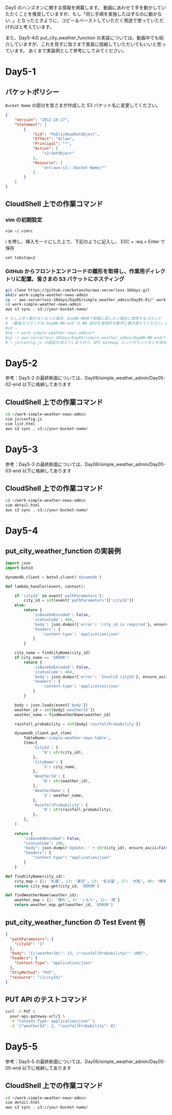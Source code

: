 Day5 のハンズオンに関する情報を掲載します。
動画にあわせて手を動かしていただくことを推奨していますが、もし「同じ手順を実施したはずなのに動かない..」となったときように、コピー＆ペーストしていただく用途で使っていただければと考えています。

また、Day5-4の put_city_weather_function の実装については、動画中でも紹介していますが、これを見ずに皆さまで実装に挑戦していただいてもいいと思っています。
あくまで実装例として参考にしてみてください。

# Day5-1 

## バケットポリシー
`Bucket-Name` の部分を皆さまが作成した S3 バケット名に変更してください。

```json
{
    "Version": "2012-10-17",
    "Statement": [
        {
            "Sid": "PublicReadGetObject",
            "Effect": "Allow",
            "Principal": "*",
            "Action": [
                "s3:GetObject"
            ],
            "Resource": [
                "arn:aws:s3:::Bucket-Name/*"
            ]
        }
    ]
}
```

## CloudShell 上での作業コマンド

### vim の初期設定
```bash
vim ~/.vimrc
```
i を押し、挿入モードにした上で、下記のように記入し、 ESC + :wq + Enter で保存
```
set tabstop=2
```

### GitHub からフロントエンドコードの雛形を取得し、作業用ディレクトリに配置、皆さまの S3 バケットにホスティング
```bash
git clone https://github.com/ketancho/aws-serverless-10days.git
mkdir work-simple-weather-news-admin
cp -r aws-serverless-10days/Day05/simple_weather_admin/Day05-01/* work-simple-weather-news-admin/
cd work-simple-weather-news-admin
aws s3 sync . s3://your-bucket-name/

# もし上手く動かなくなった場合、DayNN-NN終了断面に戻したい場合に使用するコマンド
# （最後のコマンドの DayNN-NN-end の NN 部分を具体的な数字に置き換えてください。例：Day5-2終了断面に戻したい場合は、Day05-02-end）
#cd ~
#rm -r work-simple-weather-news-admin/*
#cp -r aws-serverless-10days/Day05/simple_weather_admin/DayNN-NN-end/* work-simple-weather-news-admin/
# → js/config.js の設定が消えてしまうので、API Gateway エンドポイントなどを改めて皆さまのものに置き換えてください。
```

# Day5-2 
参考：Day5-2 の最終断面については、Day06/simple_weather_admin/Day05-02-end 以下に格納してあります
## CloudShell 上での作業コマンド
```bash
cd ~/work-simple-weather-news-admin
vim js/config.js 
vim list.html
aws s3 sync . s3://your-bucket-name/
```

# Day5-3 
参考：Day5-3 の最終断面については、Day06/simple_weather_admin/Day05-03-end 以下に格納してあります
## CloudShell 上での作業コマンド
```bash
cd ~/work-simple-weather-news-admin
vim detail.html
aws s3 sync . s3://your-bucket-name/
```

# Day5-4 
## put_city_weather_function の実装例
```py
import json
import boto3

dynamodb_client = boto3.client('dynamodb')

def lambda_handler(event, context):

    if 'cityId' in event['pathParameters']:
        city_id = int(event['pathParameters']['cityId'])
    else:
        return {
            'isBase64Encoded': False,
            'statusCode': 404,
            'body': json.dumps({'error': 'city_id is required'}, ensure_ascii=False),
            'headers': {
                'content-type': 'application/json'
            }
        }

    city_name = findCityName(city_id)
    if city_name == 'ERROR':
        return {
            'isBase64Encoded': False,
            'statusCode': 404,
            'body': json.dumps({'error': 'Invalid cityId'}, ensure_ascii=False),
            'headers': {
                'content-type': 'application/json'
            }
        }

    body = json.loads(event['body'])
    weather_id = int(body['weatherId'])
    weather_name = findWeatherName(weather_id)

    rainfall_probability = int(body['rainfallProbability'])

    dynamodb_client.put_item(
        TableName='simple-weather-news-table',
        Item={
            'CityId': {
                'N': str(city_id),
            },
            'CityName': {
                'S': city_name,
            },
            'WeatherId': {
                'N': str(weather_id),
            },
            'WeatherName': {
                'S': weather_name,
            },
            'RainfallProbability': {
                'N': str(rainfall_probability),
            },
        },
    )
    
    return {
        "isBase64Encoded": False,
        "statusCode": 200,
        "body": json.dumps('Update: ' + str(city_id), ensure_ascii=False),
        "headers": {
            "content-type": "application/json"
        }
    }

def findCityName(city_id):
    city_map = {1: '札幌', 13: '東京', 23: '名古屋', 27: '大阪', 40: '博多'}
    return city_map.get(city_id, 'ERROR')

def findWeatherName(weather_id):
    weather_map = {2: '晴れ', 4: 'くもり', 12: '雨'}
    return weather_map.get(weather_id, 'ERROR')
```

## put_city_weather_function の Test Event 例
```json
{
  "pathParameters": {
    "cityId": "1"
  },
  "body": "{\"weatherId\": 12, \"rainfallProbability\": 100}",
  "headers": {
    "Content-Type": "application/json"
  },
  "httpMethod": "PUT",
  "resource": "/{cityId}"
}
```

## PUT API のテストコマンド
```bash
curl -X PUT \
  your-api-gateway-url/1 \
  -H "Content-Type: application/json" \
  -d '{"weatherId": 2, "rainfallProbability": 0}'
```

# Day5-5 
参考：Day5-5 の最終断面については、Day06/simple_weather_admin/Day05-05-end 以下に格納してあります
## CloudShell 上での作業コマンド
```bash
cd ~/work-simple-weather-news-admin
vim detail.html
aws s3 sync . s3://your-bucket-name/
```
